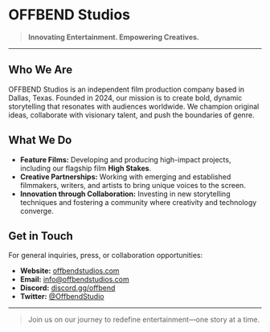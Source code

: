 # OFFBEND Studios

> **Innovating Entertainment. Empowering Creatives.**

---

## Who We Are

OFFBEND Studios is an independent film production company based in Dallas, Texas. Founded in 2024, our mission is to create bold, dynamic storytelling that resonates with audiences worldwide. We champion original ideas, collaborate with visionary talent, and push the boundaries of genre.

## What We Do

* **Feature Films:** Developing and producing high-impact projects, including our flagship film **High Stakes**.
* **Creative Partnerships:** Working with emerging and established filmmakers, writers, and artists to bring unique voices to the screen.
* **Innovation through Collaboration:** Investing in new storytelling techniques and fostering a community where creativity and technology converge.

## Get in Touch

For general inquiries, press, or collaboration opportunities:

* **Website:** [offbendstudios.com](https://offbendstudios.com)
* **Email:** [info@offbendstudios.com](mailto:info@offbendstudios.com)
* **Discord:** [discord.gg/offbend](https://discord.gg/offbend)
* **Twitter:** [@OffbendStudio](https://twitter.com/OffbendStudio)

---

> Join us on our journey to redefine entertainment—one story at a time.
